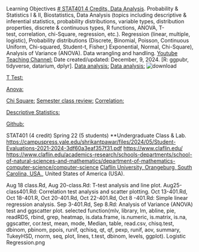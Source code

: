 Learning Objectives [# STAT401 4 Credits, Data Analysis](https://pawar1550.wixsite.com/claflin-courses/copy-of-stat341).
Probability & Statistics I & II, Biostatistics, Data Analysis (topics including descriptive & inferential statistics, probability distributions, variable types, distribution properties, discrete & continuous types, R functions, ANOVA, T-test, correlation, chi-Square, regression, etc.). Regression (linear, multiple, logistic), Probability distributions (Discrete, Binomial, Poisson, Continuous Uniform, Chi-squared, Student-t, Fisher,)  Exponential, Normal, Chi-Square), Analysis of Variance (ANOVA). Data wrangling and handling.
[Youtube Teaching Channel:](https://www.youtube.com/playlist?list=PLKka-JHtsz80sJ_uQ8wZ4cnLNB9yRJNoV) Date created/updated: December, 9, 2024.
[R: ggpubr, tidyverse, datarium, dplyr].
[Data analysis:](https://youtu.be/WIvehDeVRak)
[Data analysis:](https://youtu.be/dhIjTt26YKQ)
![download](https://github.com/user-attachments/assets/f5e659fd-a3f7-4132-ab13-fddc15dff21f)

[T Test:](https://youtu.be/sIpMsN90Dt8)

[Anova:](https://youtu.be/Z-S4CfsRHA0)

[Chi Square:](https://youtu.be/dgehxC9tJVc)
[Semester class review:](https://youtu.be/Pju8ecWWRAw)
[Correlation:](https://youtu.be/yndToTyudUQ)

[Descriptive Statistics:](https://youtu.be/09SCdQPVShU)

[Github:](https://github.com/spawar2/STAT302)

STAT401 (4 credit) Spring 22 (5 students) **Undergraduate Class & Lab. https://campuspress.yale.edu/shrikantpawar/files/2024/05/Student-Evaluations-2021-2024-3df60a3eaf357f31.pdf
https://www.claflin.edu/ https://www.claflin.edu/academics-research/schools-departments/school-of-natural-sciences-and-mathematics/department-of-mathematics-computer-science/computer-science
[Claflin University, Orangeburg, South Carolina, USA.](https://www.claflin.edu/docs/default-source/academic-affairs-student-services/2018-2020-undergraduate-catalog_final_aug-21-2019_web.pdf?sfvrsn=15bf3f0e_6), United States of America (USA).

Aug 18 class.Rd, Aug 20-class.Rd: T-test analysis and line plot.
Aug25-class401.Rd: Correlation test analysis and scatter plotting.
Oct 13-401.Rd, Oct 18-401.R, Oct 20-401.Rd, Oct 22-401.Rd, Oct 8 -401.Rd: Simple linear regression analysis.
Sep 3-401.Rd, Sep 8.Rd: Analysis of Variance (ANOVA) test and ggscatter plot.
selected function(mlv, library, lm, abline, pie, readRDS, rbind, grep, heatmap, is.data.frame, is.numeric, is.matrix, is.na, ggscatter, cor.test, mean, mode, Median, table, read.csv, chisq.test, dbinom, pbinom, ppois, runif, qchisq, qt, qf, pexp, runif, aov, summary, TukeyHSD, rnorm, seq, plot, lines, t.test, dbinom, levels, ggplot). Logistic Regression.png
